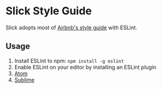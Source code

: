 # Slick Style Guide

Slick adopts most of [Airbnb's style guide](https://github.com/airbnb/javascript) with ESLint.

## Usage

1. Install ESLint to npm: `npm install -g eslint`
2. Enable ESLint on your editor by installing an ESLint plugin
  1. [Atom](https://atom.io/packages/linter-eslint)
  2. [Sublime](https://github.com/roadhump/SublimeLinter-eslint)
